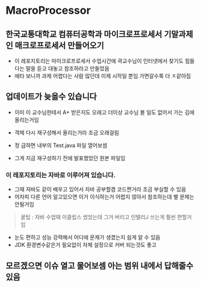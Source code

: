 # MacroProcessor
## 한국교통대학교 컴퓨터공학과 마이크로프로세서 기말과제인 매크로프로세서 만들어오기

* 이 레포지토리는 마이크로프로세서 수업시간에 곽교수님이 인터넷에서 찾기도 힘들다는 말을 듣고 대놓고 참조하라고 만들었음
* 에타 보니까 과제 어렵다는 사람 많던데 이제 시작일 뿐임 가면갈수록 더 ㅈ같아짐


## 업데이트가 늦을수 있습니다
* 이미 이 교수님한테서 A+ 받은지도 오래고 더이상 교수님 볼 일도 없어서 가는 김에 올리는거임
* 객체 다시 재구성해서 올리는거라 조금 오래걸림

* 정 급하면 내부의 Test.java 파일 열어보셈
* 그게 지금 재구성하기 전에 발표했었던 원본 파일임


### 이 레포지토리는 자바로 이루어져 있습니다.
* 그때 자바도 같이 배우고 있어서 자바 공부할겸 코드짠거라 조금 부실할 수 있음
* 어차피 다른 언어 알고있으면 이거 이식하는거 어렵지 않아서 참조하는데 별 문제는 안될거임

> 꿀팁 : 자바 수업때 이클립스 썼었는데 그거 버리고 인텔리J 쓰는게 훨씬 편할거임
* 눈도 편하고 성능 강력해서 어디에 문제가 생겼는지 쉽게 알 수 있음
* JDK 환경변수같은거 필요없이 자체 설정으로 커버 되는것도 좋고

## 모르겠으면 이슈 열고 물어보셈 아는 범위 내에서 답해줄수 있음 
